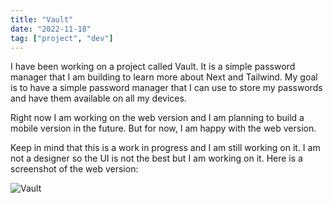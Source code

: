 ```yaml
---
title: "Vault"
date: "2022-11-18"
tag: ["project", "dev"]
---
```


I have been working on a project called Vault. It is a simple password manager that I am building to learn more about Next and Tailwind. My goal is to have a simple password manager that I can use to store my passwords and have them available on all my devices.

Right now I am working on the web version and I am planning to build a mobile version in the future. But for now, I am happy with the web version.

Keep in mind that this is a work in progress and I am still working on it. I am not a designer so the UI is not the best but I am working on it. Here is a screenshot of the web version:

![Vault](/images/vault-preview.png "Vault")
